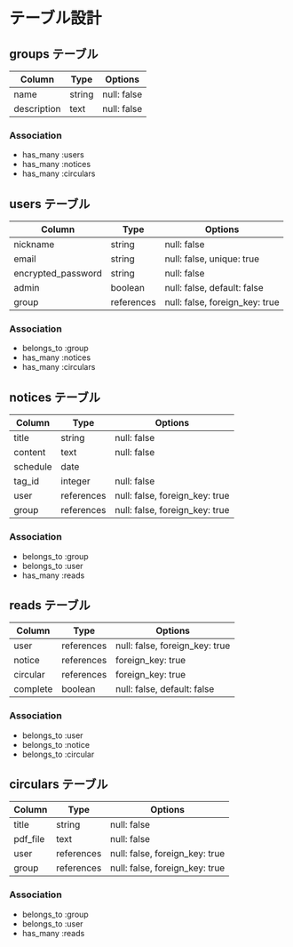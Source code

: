 # テーブル設計

## groups テーブル

| Column              | Type       | Options     |
| ------------------- | ---------- | ----------- |
| name                | string     | null: false |
| description         | text       | null: false |


### Association
- has_many :users
- has_many :notices
- has_many :circulars


## users テーブル

| Column             | Type       | Options     |
| ------------------ | ---------- | ----------- |
| nickname           | string     | null: false |
| email              | string     | null: false, unique: true |
| encrypted_password | string     | null: false |
| admin              | boolean    | null: false, default: false |
| group              | references | null: false, foreign_key: true |


### Association

- belongs_to :group
- has_many :notices
- has_many :circulars


## notices テーブル

| Column   | Type       | Options     |
| -------- | ---------- | ----------- |
| title    | string     | null: false |
| content  | text       | null: false |
| schedule | date       |
| tag_id   | integer    | null: false |
| user     | references | null: false, foreign_key: true |
| group    | references | null: false, foreign_key: true |


### Association

- belongs_to :group
- belongs_to :user
- has_many :reads

## reads テーブル

| Column   | Type       | Options                        |
| -------- | ---------- | ------------------------------ |
| user     | references | null: false, foreign_key: true |
| notice   | references | foreign_key: true              |
| circular | references | foreign_key: true              |
| complete | boolean    | null: false, default: false    |

### Association

- belongs_to :user
- belongs_to :notice
- belongs_to :circular

## circulars テーブル

| Column   | Type       | Options                        |
| -------- | ---------- | ------------------------------ |
| title    | string     | null: false                    |
| pdf_file | text       | null: false                    |
| user     | references | null: false, foreign_key: true |
| group    | references | null: false, foreign_key: true |


### Association

- belongs_to :group
- belongs_to :user
- has_many :reads